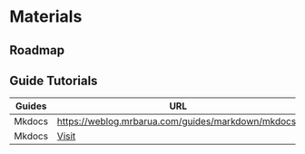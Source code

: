 # Materials

## Roadmap


## Guide Tutorials

|  Guides  | URL                                         |
|----------|---------------------------------------------|
| Mkdocs | <a href="https://weblog.mrbarua.com/guides/markdown/mkdocs/" target="_blank">https://weblog.mrbarua.com/guides/markdown/mkdocs/</a>|
| Mkdocs | <a href="https://weblog.mrbarua.com/guides/markdown/mkdocs/" target="_blank">Visit</a> |
